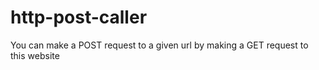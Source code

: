 # http-post-caller
You can make a POST request to a given url by making a GET request to this website
